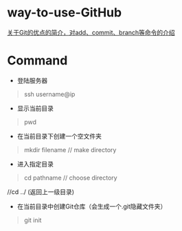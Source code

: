 # way-to-use-GitHub

[关于Git的优点的简介，对add、commit、branch等命令的介绍](http://www.liaoxuefeng.com/wiki/0013739516305929606dd18361248578c67b8067c8c017b000/00137396287703354d8c6c01c904c7d9ff056ae23da865a000)


# Command

- 登陆服务器
> ssh username@ip

- 显示当前目录
> pwd

- 在当前目录下创建一个空文件夹
> mkdir filename  // make directory

- 进入指定目录
> cd pathname  // choose directory

//cd ../ (返回上一级目录)

- 在当前目录中创建Git仓库（会生成一个.git隐藏文件夹）
> git init


